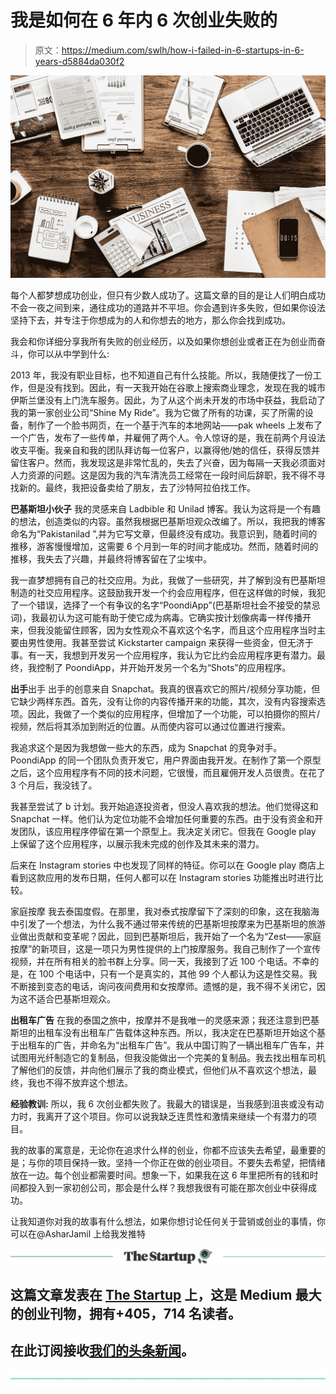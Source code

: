 # 我是如何在 6 年内 6 次创业失败的

> 原文：<https://medium.com/swlh/how-i-failed-in-6-startups-in-6-years-d5884da030f2>

![](img/249a3cd71332187d33e7cd46aff1203a.png)

每个人都梦想成功创业，但只有少数人成功了。这篇文章的目的是让人们明白成功不会一夜之间到来，通往成功的道路并不平坦。你会遇到许多失败，但如果你设法坚持下去，并专注于你想成为的人和你想去的地方，那么你会找到成功。

我会和你详细分享我所有失败的创业经历，以及如果你想创业或者正在为创业而奋斗，你可以从中学到什么:

2013 年，我没有职业目标，也不知道自己有什么技能。所以，我随便找了一份工作，但是没有找到。因此，有一天我开始在谷歌上搜索商业理念，发现在我的城市伊斯兰堡没有上门洗车服务。因此，为了从这个尚未开发的市场中获益，我启动了我的第一家创业公司“Shine My Ride”。我为它做了所有的功课，买了所需的设备，制作了一个脸书网页，在一个基于汽车的本地网站——pak wheels 上发布了一个广告，发布了一些传单，并雇佣了两个人。令人惊讶的是，我在前两个月设法收支平衡。我亲自和我的团队拜访每一位客户，以赢得他/她的信任，获得反馈并留住客户。然而，我发现这是非常忙乱的，失去了兴奋，因为每隔一天我必须面对人力资源的问题。这是因为我的汽车清洗员工经常在一段时间后辞职，我不得不寻找新的。最终，我把设备卖给了朋友，去了沙特阿拉伯找工作。

**巴基斯坦小伙子**
我的灵感来自 Ladbible 和 Unilad 博客。我认为这将是一个有趣的想法，创造类似的内容。虽然我根据巴基斯坦观众改编了。所以，我把我的博客命名为“Pakistanilad ”,并为它写文章，但最终没有成功。我意识到，随着时间的推移，游客慢慢增加，这需要 6 个月到一年的时间才能成功。然而，随着时间的推移，我失去了兴趣，并最终将博客留在了尘埃中。

我一直梦想拥有自己的社交应用。为此，我做了一些研究，并了解到没有巴基斯坦制造的社交应用程序。这鼓励我开发一个约会应用程序，但在这样做的时候，我犯了一个错误，选择了一个有争议的名字“PoondiApp”(巴基斯坦社会不接受的禁忌词)，我最初认为这可能有助于使它成为病毒。它确实按计划像病毒一样传播开来，但我没能留住顾客，因为女性观众不喜欢这个名字，而且这个应用程序当时主要由男性使用。我甚至尝试 Kickstarter campaign 来获得一些资金，但无济于事。有一天，我想到开发另一个应用程序，我认为它比约会应用程序更有潜力。最终，我控制了 PoondiApp，并开始开发另一个名为“Shots”的应用程序。

**出手**出手
出手的创意来自 Snapchat。我真的很喜欢它的照片/视频分享功能，但它缺少两样东西。首先，没有让你的内容传播开来的功能，其次，没有内容搜索选项。因此，我做了一个类似的应用程序，但增加了一个功能，可以拍摄你的照片/视频，然后将其添加到附近的位置。从而使内容可以通过位置进行搜索。

我追求这个是因为我想做一些大的东西，成为 Snapchat 的竞争对手。PoondiApp 的同一个团队负责开发它，用户界面由我开发。在制作了第一个原型之后，这个应用程序有不同的技术问题，它很慢，而且雇佣开发人员很贵。在花了 3 个月后，我没钱了。

我甚至尝试了 b 计划。我开始追逐投资者，但没人喜欢我的想法。他们觉得这和 Snapchat 一样。他们认为定位功能不会增加任何重要的东西。由于没有资金和开发团队，该应用程序停留在第一个原型上。我决定关闭它。但我在 Google play 上保留了这个应用程序，以展示我未完成的创作及其未来的潜力。

后来在 Instagram stories 中也发现了同样的特征。你可以在 Google play 商店上看到这款应用的发布日期，任何人都可以在 Instagram stories 功能推出时进行比较。

家庭按摩
我去泰国度假。在那里，我对泰式按摩留下了深刻的印象，这在我脑海中引发了一个想法，为什么我不通过带来传统的巴基斯坦按摩来为巴基斯坦的旅游业做出贡献和变革呢？因此，回到巴基斯坦后，我开始了一个名为“Zest——家庭按摩”的新项目，这是一项只为男性提供的上门按摩服务。我自己制作了一个宣传视频，并在所有相关的脸书群上分享。同一天，我接到了近 100 个电话。不幸的是，在 100 个电话中，只有一个是真实的，其他 99 个人都认为这是性交易。我不断接到变态的电话，询问夜间费用和女按摩师。遗憾的是，我不得不关闭它，因为这不适合巴基斯坦观众。

**出租车广告**
在我的泰国之旅中，按摩并不是我唯一的灵感来源；我还注意到巴基斯坦的出租车没有出租车广告载体这种东西。所以，我决定在巴基斯坦开始这个基于出租车的广告，并命名为“出租车广告”。我从中国订购了一辆出租车广告车，并试图用光纤制造它的复制品，但我没能做出一个完美的复制品。我去找出租车司机了解他们的反馈，并向他们展示了我的商业模式，但他们从不喜欢这个想法，最终，我也不得不放弃这个想法。

**经验教训:**
所以，我 6 次创业都失败了。我最大的错误是，当我感到沮丧或没有动力时，我离开了这个项目。你可以说我缺乏连贯性和激情来继续一个有潜力的项目。

我的故事的寓意是，无论你在追求什么样的创业，你都不应该失去希望，最重要的是；与你的项目保持一致。坚持一个你正在做的创业项目。不要失去希望，把情绪放在一边。每个创业都需要时间。想象一下，如果我在这 6 年里把所有的钱和时间都投入到一家初创公司，那会是什么样？我想我很有可能在那次创业中获得成功。

让我知道你对我的故事有什么想法，如果你想讨论任何关于营销或创业的事情，你可以在@AsharJamil 上给我发推特

[![](img/308a8d84fb9b2fab43d66c117fcc4bb4.png)](https://medium.com/swlh)

## 这篇文章发表在 [The Startup](https://medium.com/swlh) 上，这是 Medium 最大的创业刊物，拥有+405，714 名读者。

## 在此订阅接收[我们的头条新闻](http://growthsupply.com/the-startup-newsletter/)。

[![](img/b0164736ea17a63403e660de5dedf91a.png)](https://medium.com/swlh)